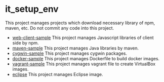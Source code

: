 # it_setup_env
This project manages projects which download necessary library of npm, maven, etc. Do not commit any code into this project.

+ [web-client-sample](web-client-sample/README.md) This project manages Javascript libraries of client side by npm.
+ [maven-sample](maven-sample/README.md)  This project manages Java libraries by maven.
+ [cygwin-sample](cygwin-sample/README.md) This project manages cygwin packages.
+ [docker-sample](docker-sample/README.md) This project manages Dockerfile to build docker images.
+ [vagrant-sample](vagrant-sample/README.md) This project manages vagrant file to create VirtualBox images.
+ [eclipse](../stdenv_eclipse/README.md) This project manages Eclipse image.
